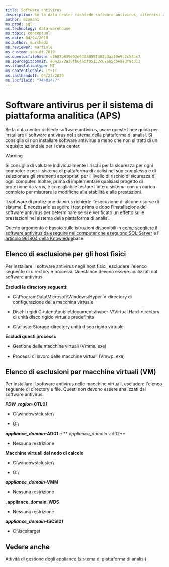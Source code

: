 ```yaml
---
title: Software antivirus
description: Se la data center richiede software antivirus, attenersi a queste linee guida per installare il software antivirus in strumenti di piattaforma analitici. Si consiglia di non installare software antivirus a meno che non si tratti di un requisito aziendale per i data center.
author: mzaman1
ms.prod: sql
ms.technology: data-warehouse
ms.topic: conceptual
ms.date: 04/24/2018
ms.author: murshedz
ms.reviewer: martinle
ms.custom: seo-dt-2019
ms.openlocfilehash: c3687b839e52e64350591402c3aa19e9c2c54ac7
ms.sourcegitcommit: e042272a38fb646df05152c676e5cbeae3f9cd13
ms.translationtype: MT
ms.contentlocale: it-IT
ms.lasthandoff: 04/27/2020
ms.locfileid: "74401477"
---
```

# <a name="antivirus-software-for-analytics-platform-system-aps"></a>Software antivirus per il sistema di piattaforma analitica (APS)
Se la data center richiede software antivirus, usare queste linee guida per installare il software antivirus nel sistema della piattaforma di analisi. Si consiglia di non installare software antivirus a meno che non si tratti di un requisito aziendale per i data center.  
  
> [!WARNING]  
> Si consiglia di valutare individualmente i rischi per la sicurezza per ogni computer e per il sistema di piattaforma di analisi nel suo complesso e di selezionare gli strumenti appropriati per il livello di rischio di sicurezza di ogni computer. Inoltre, prima di implementare qualsiasi progetto di protezione da virus, è consigliabile testare l'intero sistema con un carico completo per misurare le modifiche alla stabilità e alle prestazioni.  
>   
> Il software di protezione da virus richiede l'esecuzione di alcune risorse di sistema. È necessario eseguire i test prima e dopo l'installazione del software antivirus per determinare se si è verificato un effetto sulle prestazioni nel sistema della piattaforma di analisi.  
  
Questo argomento è basato sulle istruzioni disponibili in [come scegliere il software antivirus da eseguire nei computer che eseguono SQL Server](https://support.microsoft.com/kb/309422) e l' [articolo 961804 della Knowledge](https://support.microsoft.com/kb/961804/en-us)base.  
  
## <a name="exclusion-list-for-physical-hosts"></a>Elenco di esclusione per gli host fisici  
Per installare il software antivirus negli host fisici, escludere l'elenco seguente di directory e processi. Questi non devono essere analizzati dal software antivirus.  
  
**Escludi le directory seguenti:**  
  
-   C:\ProgramData\Microsoft\Windows\Hyper-V-directory di configurazione della macchina virtuale  
  
-   Dischi rigidi C:\utenti\public\documents\hyper-V\Virtual Hard-directory di unità disco rigido virtuale predefinita  
  
-   C:\clusterStorage-directory unità disco rigido virtuale  
  
**Escludi questi processi:**  
  
-   Gestione delle macchine virtuali (Vmms. exe)  
  
-   Processi di lavoro delle macchine virtuali (Vmwp. exe)  
  
## <a name="exclusion-list-for-virtual-machines-vms"></a>Elenco di esclusioni per macchine virtuali (VM)  
Per installare il software antivirus nelle macchine virtuali, escludere l'elenco seguente di directory e file. Questi non devono essere analizzati dal software antivirus.  
  
**_PDW_region_-CTL01**  
  
-   C:\windows\cluster\  
  
-   G:\  
  
**_appliance_domain_-AD01** e ** _appliance_domain_-ad02**  
  
-   Nessuna restrizione  
  
**Macchine virtuali del nodo di calcolo**  
  
-   C:\windows\cluster\  
  
-   G:\  
  
**_appliance_domain_-VMM**  
  
-   Nessuna restrizione  
  
**_appliance_domain_WDS**  
  
-   Nessuna restrizione  
  
**_appliance_domain_-ISCSI01**  
  
-   C:\iscsitarget  
  
## <a name="see-also"></a>Vedere anche  
[Attività di gestione degli appliance &#40;sistema di piattaforma di analisi&#41;](appliance-management-tasks.md)  
  
